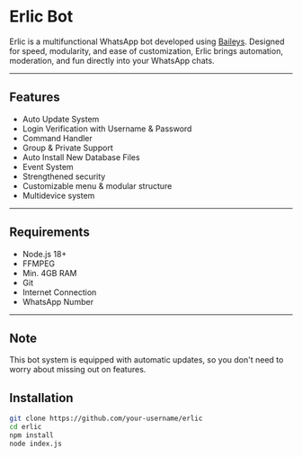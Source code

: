 # Erlic Bot

Erlic is a multifunctional WhatsApp bot developed using [Baileys](https://github.com/kiuur/bails). Designed for speed, modularity, and ease of customization, Erlic brings automation, moderation, and fun directly into your WhatsApp chats.

---

## Features

- Auto Update System
- Login Verification with Username & Password
- Command Handler
- Group & Private Support
- Auto Install New Database Files
- Event System
- Strengthened security
- Customizable menu & modular structure
- Multidevice system

---

## Requirements

- Node.js 18+
- FFMPEG
- Min. 4GB RAM
- Git
- Internet Connection
- WhatsApp Number

---

## Note 
This bot system is equipped with automatic updates, so you don't need to worry about missing out on features. 

## Installation

```bash
git clone https://github.com/your-username/erlic
cd erlic
npm install
node index.js
